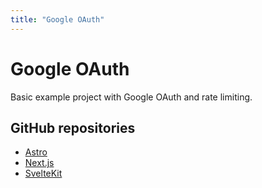 ```yaml
---
title: "Google OAuth"
---
```


# Google OAuth

Basic example project with Google OAuth and rate limiting.

## GitHub repositories

- [Astro](https://github.com/lucia-auth/example-astro-google-oauth)
- [Next.js](https://github.com/lucia-auth/example-nextjs-google-oauth)
- [SvelteKit](https://github.com/lucia-auth/example-sveltekit-google-oauth)
